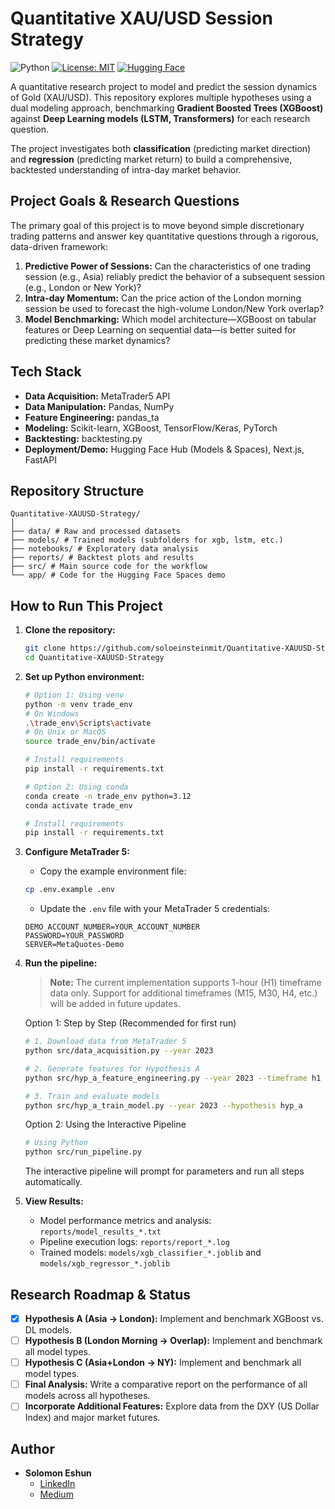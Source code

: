 # Quantitative XAU/USD Session Strategy

![Python](https://img.shields.io/badge/Python-3.12%2B-blue.svg)
[![License: MIT](https://img.shields.io/badge/License-MIT-yellow.svg)](https://opensource.org/licenses/MIT)
[![Hugging Face](https://img.shields.io/badge/%F0%9F%A4%97%20Hugging%20Face-Models-orange)](https://huggingface.co/SoloShun)

A quantitative research project to model and predict the session dynamics of Gold (XAU/USD). This repository explores multiple hypotheses using a dual modeling approach, benchmarking **Gradient Boosted Trees (XGBoost)** against **Deep Learning models (LSTM, Transformers)** for each research question.

The project investigates both **classification** (predicting market direction) and **regression** (predicting market return) to build a comprehensive, backtested understanding of intra-day market behavior.

## Project Goals & Research Questions

The primary goal of this project is to move beyond simple discretionary trading patterns and answer key quantitative questions through a rigorous, data-driven framework:

1.  **Predictive Power of Sessions:** Can the characteristics of one trading session (e.g., Asia) reliably predict the behavior of a subsequent session (e.g., London or New York)?
2.  **Intra-day Momentum:** Can the price action of the London morning session be used to forecast the high-volume London/New York overlap?
3.  **Model Benchmarking:** Which model architecture—XGBoost on tabular features or Deep Learning on sequential data—is better suited for predicting these market dynamics?

## Tech Stack

- **Data Acquisition:** MetaTrader5 API
- **Data Manipulation:** Pandas, NumPy
- **Feature Engineering:** pandas_ta
- **Modeling:** Scikit-learn, XGBoost, TensorFlow/Keras, PyTorch
- **Backtesting:** backtesting.py
- **Deployment/Demo:** Hugging Face Hub (Models & Spaces), Next.js, FastAPI

## Repository Structure

```
Quantitative-XAUUSD-Strategy/
│
├── data/ # Raw and processed datasets
├── models/ # Trained models (subfolders for xgb, lstm, etc.)
├── notebooks/ # Exploratory data analysis
├── reports/ # Backtest plots and results
├── src/ # Main source code for the workflow
└── app/ # Code for the Hugging Face Spaces demo
```

## How to Run This Project

1.  **Clone the repository:**

    ```bash
    git clone https://github.com/soloeinsteinmit/Quantitative-XAUUSD-Strategy.git
    cd Quantitative-XAUUSD-Strategy
    ```

2.  **Set up Python environment:**

    ```bash
    # Option 1: Using venv
    python -m venv trade_env
    # On Windows
    .\trade_env\Scripts\activate
    # On Unix or MacOS
    source trade_env/bin/activate

    # Install requirements
    pip install -r requirements.txt
    ```

    ```bash
    # Option 2: Using conda
    conda create -n trade_env python=3.12
    conda activate trade_env

    # Install requirements
    pip install -r requirements.txt
    ```

3.  **Configure MetaTrader 5:**

    - Copy the example environment file:

    ```bash
    cp .env.example .env
    ```

    - Update the `.env` file with your MetaTrader 5 credentials:

    ```env
    DEMO_ACCOUNT_NUMBER=YOUR_ACCOUNT_NUMBER
    PASSWORD=YOUR_PASSWORD
    SERVER=MetaQuotes-Demo
    ```

4.  **Run the pipeline:**

    > **Note:** The current implementation supports 1-hour (H1) timeframe data only. Support for additional timeframes (M15, M30, H4, etc.) will be added in future updates.

    Option 1: Step by Step (Recommended for first run)

    ```bash
    # 1. Download data from MetaTrader 5
    python src/data_acquisition.py --year 2023

    # 2. Generate features for Hypothesis A
    python src/hyp_a_feature_engineering.py --year 2023 --timeframe h1 --symbol xauusd

    # 3. Train and evaluate models
    python src/hyp_a_train_model.py --year 2023 --hypothesis hyp_a
    ```

    Option 2: Using the Interactive Pipeline

    ```bash
    # Using Python
    python src/run_pipeline.py
    ```

    The interactive pipeline will prompt for parameters and run all steps automatically.

5.  **View Results:**
    - Model performance metrics and analysis: `reports/model_results_*.txt`
    - Pipeline execution logs: `reports/report_*.log`
    - Trained models: `models/xgb_classifier_*.joblib` and `models/xgb_regressor_*.joblib`

## Research Roadmap & Status

- [x] **Hypothesis A (Asia -> London):** Implement and benchmark XGBoost vs. DL models.
- [ ] **Hypothesis B (London Morning -> Overlap):** Implement and benchmark all model types.
- [ ] **Hypothesis C (Asia+London -> NY):** Implement and benchmark all model types.
- [ ] **Final Analysis:** Write a comparative report on the performance of all models across all hypotheses.
- [ ] **Incorporate Additional Features:** Explore data from the DXY (US Dollar Index) and major market futures.

## Author

- **Solomon Eshun**
  - [LinkedIn](https://www.linkedin.com/in/solomon-eshun-788568177/)
  - [Medium](https://soloshun.medium.com/)
